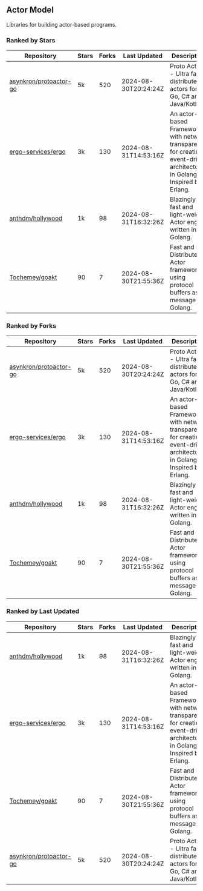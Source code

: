 ## Actor Model

Libraries for building actor-based programs.

### Ranked by Stars

| Repository | Stars | Forks | Last Updated | Description | 
|------------|-------|-------|--------------|-------------|
| [asynkron/protoactor-go](https://github.com/asynkron/protoactor-go) | 5k | 520 | 2024-08-30T20:24:24Z |  Proto Actor - Ultra fast distributed actors for Go, C# and Java/Kotlin. |
| [ergo-services/ergo](https://github.com/ergo-services/ergo) | 3k | 130 | 2024-08-31T14:53:16Z |  An actor-based Framework with network transparency for creating event-driven architecture in Golang. Inspired by Erlang. |
| [anthdm/hollywood](https://github.com/anthdm/hollywood) | 1k | 98 | 2024-08-31T16:32:26Z |  Blazingly fast and light-weight Actor engine written in Golang. |
| [Tochemey/goakt](https://github.com/Tochemey/goakt) | 90 | 7 | 2024-08-30T21:55:36Z |  Fast and Distributed Actor framework using protocol buffers as message for Golang. |

### Ranked by Forks

| Repository | Stars | Forks | Last Updated | Description | 
|------------|-------|-------|--------------|-------------|
| [asynkron/protoactor-go](https://github.com/asynkron/protoactor-go) | 5k | 520 | 2024-08-30T20:24:24Z |  Proto Actor - Ultra fast distributed actors for Go, C# and Java/Kotlin. |
| [ergo-services/ergo](https://github.com/ergo-services/ergo) | 3k | 130 | 2024-08-31T14:53:16Z |  An actor-based Framework with network transparency for creating event-driven architecture in Golang. Inspired by Erlang. |
| [anthdm/hollywood](https://github.com/anthdm/hollywood) | 1k | 98 | 2024-08-31T16:32:26Z |  Blazingly fast and light-weight Actor engine written in Golang. |
| [Tochemey/goakt](https://github.com/Tochemey/goakt) | 90 | 7 | 2024-08-30T21:55:36Z |  Fast and Distributed Actor framework using protocol buffers as message for Golang. |

### Ranked by Last Updated

| Repository | Stars | Forks | Last Updated | Description | 
|------------|-------|-------|--------------|-------------|
| [anthdm/hollywood](https://github.com/anthdm/hollywood) | 1k | 98 | 2024-08-31T16:32:26Z |  Blazingly fast and light-weight Actor engine written in Golang. |
| [ergo-services/ergo](https://github.com/ergo-services/ergo) | 3k | 130 | 2024-08-31T14:53:16Z |  An actor-based Framework with network transparency for creating event-driven architecture in Golang. Inspired by Erlang. |
| [Tochemey/goakt](https://github.com/Tochemey/goakt) | 90 | 7 | 2024-08-30T21:55:36Z |  Fast and Distributed Actor framework using protocol buffers as message for Golang. |
| [asynkron/protoactor-go](https://github.com/asynkron/protoactor-go) | 5k | 520 | 2024-08-30T20:24:24Z |  Proto Actor - Ultra fast distributed actors for Go, C# and Java/Kotlin. |

